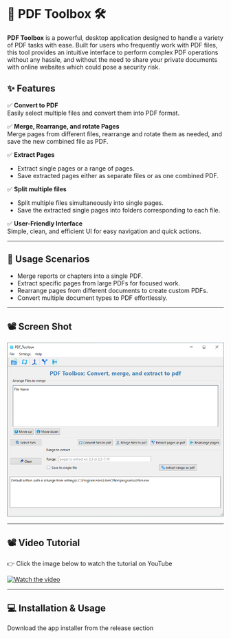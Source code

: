 # 📄 PDF Toolbox 🛠️

**PDF Toolbox** is a powerful, desktop application designed to handle a variety of PDF tasks with ease. Built for users who frequently work with PDF files, this tool provides an intuitive interface to perform complex PDF operations without any hassle, and without the need to share your private documents with online websites which could pose a security risk.

## ✨ Features

✅ **Convert to PDF**  
Easily select multiple files and convert them into PDF format.

✅ **Merge, Rearrange, and rotate Pages**  
Merge pages from different files, rearrange and rotate them as needed, and save the new combined file as PDF.

✅ **Extract Pages**  
- Extract single pages or a range of pages.
- Save extracted pages either as separate files or as one combined PDF.

✅ **Split multiple files**  
- Split multiple files simultaneously into single pages.
- Save the extracted single pages into folders corresponding to each file.

✅ **User-Friendly Interface**  
Simple, clean, and efficient UI for easy navigation and quick actions.

---

## 🚀 Usage Scenarios
- Merge reports or chapters into a single PDF.
- Extract specific pages from large PDFs for focused work.
- Rearrange pages from different documents to create custom PDFs.
- Convert multiple document types to PDF effortlessly.

---

## 📽️ Screen Shot

<a>
  <img src="Thumbnail.png"  width="600"/>
</a>

---

## 📽️ Video Tutorial
👉 Click the image below to watch the tutorial on YouTube

[![Watch the video](https://img.youtube.com/vi/XMlVYoliVCo/maxresdefault.jpg)](https://youtu.be/XMlVYoliVCo)

---

## 💻 Installation & Usage

Download the app installer from the release section
